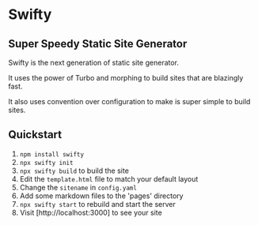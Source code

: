 # Swifty
## Super Speedy Static Site Generator

Swifty is the next generation of static site generator.

It uses the power of Turbo and morphing to build sites that are blazingly fast.

It also uses convention over configuration to make is super simple to build sites.

## Quickstart

1. `npm install swifty`
2. `npx swifty init`
3. `npx swifty build` to build the site
4. Edit the `template.html` file to match your default layout
5. Change the `sitename` in `config.yaml`
6. Add some markdown files to the 'pages' directory
7. `npx swifty start` to rebuild and start the server
8. Visit [http://localhost:3000] to see your site
